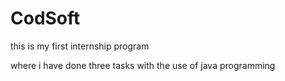 # CodSoft 
<P>this is my first internship program </P>
<p>where i have done three tasks with the use of java programming <p>
